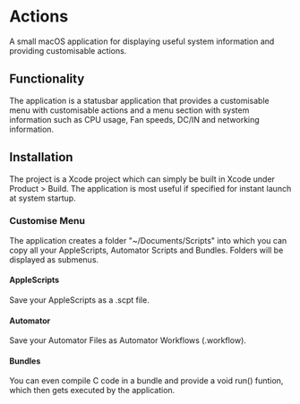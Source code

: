 # Actions
A small macOS application for displaying useful system information and providing customisable actions.

## Functionality
The application is a statusbar application that provides a customisable menu with customisable actions and a menu section with system information such as CPU usage, Fan speeds, DC/IN and networking information. 

## Installation
The project is a Xcode project which can simply be built in Xcode under Product > Build. The application is most useful if specified for instant launch at system startup.

### Customise Menu 
The application creates a folder "~/Documents/Scripts" into which you can copy all your AppleScripts, Automator Scripts and Bundles. 
Folders will be displayed as submenus.

#### AppleScripts
Save your AppleScripts as a .scpt file.

#### Automator
Save your Automator Files as Automator Workflows (.workflow).

#### Bundles
You can even compile C code in a bundle and provide a void run() funtion, which then gets executed by the application.
